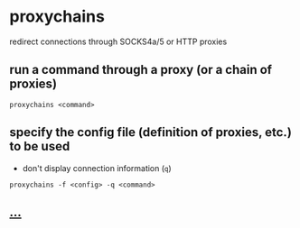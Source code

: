 # proxychains

redirect connections through SOCKS4a/5 or HTTP proxies

## run a command through a proxy (or a chain of proxies)

```
proxychains <command>
```

## specify the config file (definition of proxies, etc.) to be used

* don't display connection information (`q`)

```
proxychains -f <config> -q <command>
```

## [...](https://github.com/rofl0r/proxychains-ng)
